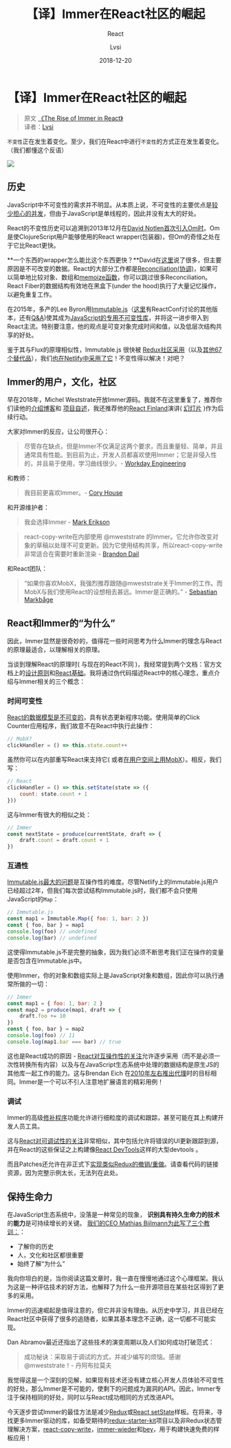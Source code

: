 ﻿---
layout:     post
title:      【译】Immer在React社区的崛起
subtitle:   React
date:       2018-12-20
author:     Lvsi
header-img: 
catalog: true
tags:
    - React
---

# 【译】Immer在React社区的崛起

> 原文 [《The Rise of Immer in React》](https://www.netlify.com/blog/2018/09/12/the-rise-of-immer-in-react/)<br/>
> 译者：[Lvsi](https://github.com/Lvsi-China)

```不变性```正在发生着变化。至少，我们在React中进行```不变性```的方式正在发生着变化。（我们都懂这个反语）

<b></b>


<img src="/img/posts/2018/12-20/1.png">

## 历史
JavaScript中不可变性的需求并不明显。从本质上说，不可变性的主要优点是[较少担心的并发](https://www.infoq.com/articles/dhanji-prasanna-concurrency)，但由于JavaScript是单线程的，因此并没有太大的好处。

React的不变性历史可以追溯到2013年12月在[David Notlen首次引入Om时](https://swannodette.github.io/2013/12/17/the-future-of-javascript-mvcs)。Om是使ClojureScript用户能够使用的React wrapper(包装器)，但Om的奇怪之处在于它比React更快。

**一个东西的wrapper怎么能比这个东西更快？**David在[这里](https://www.youtube.com/watch?v=DMtwq3QtddY)说了很多，但主要原因是不可改变的数据。React的大部分工作都是[Reconciliation(协调)](https://reactjs.org/docs/reconciliation.html)，如果可以简单地比较对象、数组和[memoize函数](https://github.com/reactjs/react-basic#memoization)，你可以跳过很多Reconciliation。React Fiber的数据结构有效地在黑盒下(under the hood)执行了大量记忆操作，以避免重复工作。

在2015年，多产的Lee Byron用[Immutable.js](https://www.youtube.com/watch?v=I7IdS-PbEgI)（[这里](https://vimeo.com/144790954)有ReactConf讨论的其他版本，还有[Q&A](https://blog.adroll.com/news/lee-byron-immutable))使其成为[JavaScript的专用不可变性库](https://facebook.github.io/immutable-js/)，并将这一进步带入到React主流。特别要注意，他的观点是可变对象完成时间和值，以及低层次结构共享的好处。

鉴于其与Flux的原理相似性，Immutable.js 很快被 [Redux社区采用](https://redux.js.org/recipes/usingimmutablejs)（以及[其他67个替代品](https://github.com/markerikson/redux-ecosystem-links/blob/master/immutable-data.md#immutable-update-utilities)），我们[也在Netlify中采用了它](https://www.netlifycms.org/docs/architecture/)！不变性得以解决！对吧？

## Immer的用户，文化，社区
早在2018年，Michel Weststrate开放Immer源码。我就不在这里重复了，推荐你们读他的[介绍博客](https://hackernoon.com/introducing-immer-immutability-the-easy-way-9d73d8f71cb3)和
[项目自述](https://github.com/mweststrate/immer)，我还推荐他的[React Finland](https://www.youtube.com/watch?v=-gJbS7YjcSo)演讲( [幻灯片](https://immer.surge.sh/) )作为后续行动。

大家对Immer的反应，让公司很开心：

> 尽管存在缺点，但是Immer不仅满足这两个要求，而且重量轻、简单，并且通常具有性能。到目前为止，开发人员都喜欢使用Immer；它是非侵入性的，并且易于使用，学习曲线很少。- 
[Workday Engineering](https://medium.com/workday-engineering/workday-prism-analytics-the-search-for-a-strongly-typed-immutable-state-a09f6768b2b5)

和教师：

> 我目前更喜欢Immer。- [Cory House](https://medium.freecodecamp.org/handling-state-in-react-four-immutable-approaches-to-consider-d1f5c00249d5)

和开源维护者：

> 我会选择Immer - [Mark Erikson](https://twitter.com/acemarke/status/999436116280262656)

> react-copy-write在内部使用 @mweststrate 的Immer。它允许你改变对象的草稿以处理不可变更新。因为它使用结构共享，所以react-copy-write非常适合在需要时重新渲染 - [Brandon Dail](https://twitter.com/aweary/status/984828941595652096)

和React团队：

> “如果你喜欢MobX，我强烈推荐跟随@mweststrate关于Immer的工作。而MobX与我们使用React的设想相去甚远。Immer是正确的。” - [Sebastian Markbåge](https://twitter.com/sebmarkbage/status/1032684851063705600)

## React和Immer的“为什么”
因此，Immer显然是很奇妙的，值得花一些时间思考为什么Immer的理念与React的原理最适合，以理解相关的原理。

当谈到理解React的原理时( 与现在的React不同 )，我经常提到两个文档：官方文档上的[设计原则](https://reactjs.org/docs/design-principles.html)和[React基础](https://github.com/reactjs/react-basic)。我将通过伪代码描述React中的核心理念，重点介绍与Immer相关的三个概念：

### 时间可变性

[React的数据模型是不可变的](https://github.com/reactjs/react-basic#state)，具有状态更新程序功能。使用简单的Click Counter应用程序，我们故意不在React中执行此操作：

```js
// MobX?
clickHandler = () => this.state.count++
```

虽然你可以在内部重写React来支持它( 或者[在用户空间上用MobX](https://dev.to/swyx/introduction-to-mobx-4-for-reactredux-developers-3k07)）。相反，我们写：

```js
// React
clickHandler = () => this.setState(state => ({
    count: state.count + 1
}))
```
这与Immer有很大的相似之处：

```js
// Immer
const nextState = produce(currentState, draft => {
    draft.count = draft.count + 1
})
```

### 互通性

[Immutable.js最大的问题](https://redux.js.org/recipes/usingimmutablejs#what-are-the-issues-with-using-immutable-js)是互操作性的难度。尽管Netlify上的Immutable.js用户已经超过2年，但我们每次尝试结构Immutable.js时，我们都不会只使用JavaScript的```Map```：

```js
// Immutable.js
const map1 = Immutable.Map({ foo: 1, bar: 2 })
const { foo, bar } = map1
console.log(foo) // undefined
console.log(bar) // undefined
```
这使得Immutable.js不是完整的抽象，因为我们必须不断思考我们正在操作的变量是否包含在Immutable.js中。

使用Immer，你的对象和数组实际上是JavaScript对象和数组，因此你可以执行通常所做的一切：

```js
// Immer
const map1 = { foo: 1, bar: 2 }
const map2 = produce(map1, draft => {
    draft.foo += 10
})
const { foo, bar } = map2
console.log(foo) // 11
console.log(map1.bar === bar) // true
```
这也是React成功的原因 - [React对互操作性的关注](https://reactjs.org/docs/design-principles.html#interoperability)允许逐步采用（而不是必须一次性转换所有内容）以及与在JavaScript生态系统中处理的数据结构是原生JS的其他库一起工作的能力。这与Brendan Eich 在[2010年左右推出代理](https://www.youtube.com/watch?v=sClk6aB_CPk)时的目标相同。Immer是一个可以不引人注意地扩展语言的精彩用例！

### 调试

Immer的高级[修补程序](https://github.com/mweststrate/immer#patches)功能允许进行细粒度的调试和跟踪，甚至可能在其上构建开发人员工具。

这与[React对可调试性的关注](https://reactjs.org/docs/design-principles.html#debugging)非常相似，其中包括允许将错误的UI更新跟踪到源，并在React的这些保证之上构建像[React DevTools](https://www.netlify.com/blog/2018/08/29/using-the-react-devtools-profiler-to-diagnose-react-app-performance-issues/)这样的大型devtools 。

而且Patches还允许在非正式下[实现类似Redux的撤销/重做](https://redux.js.org/recipes/implementingundohistory)。请查看代码的链接资源，因为完整示例太长，无法列在此处。

## 保持生命力
在JavaScript生态系统中，没落是一种常见的现象，
**识别具有持久生命力的技术**的**能力**是可持续增长的关键。
[我们的CEO Mathias Biilmann为此写了三个教训：](https://medium.com/netlify/leveling-up-why-developers-need-to-be-able-to-identify-technologies-with-staying-power-and-how-to-9aa74878fc08)：

* 了解你的历史
* 人，文化和社区都很重要
* 始终了解“为什么”

我向你坦白的是，当你阅读这篇文章时，我一直在慢慢地通过这个心理框架。我认为这是一种评估技术的好方法，也解释了为什么一些开源项目在某些社区得到了更多的采用。

Immer的迅速崛起是值得注意的，但它并非没有理由。从历史中学习，并且已经在React社区中获得了很多的追随者，如果其基本理念不正确，这一切都不可能实现。

Dan Abramov最近还指出了这些技术的演变周期以及人们如何成功打破范式：

> 成功秘诀：采取易于调试的方式，并减少编写的烦恼。感谢@mweststrate！- 丹阿布拉莫夫

我觉得这是一个深刻的见解，如果现有技术还没有建立核心开发人员体验不可变性的好处，那么Immer是不可能的，使剩下的问题成为漏洞的API。因此，Immer专注于保持相同的好处，同时以与React成功相同的方式改进API。

今天逐步尝试Immer的最佳方法是减少[Redux](https://github.com/mweststrate/immer#reducer-example)或[React setState](https://github.com/mweststrate/immer#reactsetstate-example)样板。在将来，寻找更多Immer驱动的库，如备受期待的[redux-starter-kit](https://github.com/markerikson/redux-starter-kit)项目以及非Redux状态管理解决方案，[react-copy-write](https://github.com/aweary/react-copy-write)，[immer-wieder](https://github.com/drcmda/immer-wieder#readme)和[bey](https://github.com/jamiebuilds/bey)，用于构建快速免费的样板应用！

